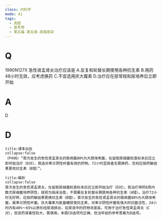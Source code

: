 ```yaml
---
class: 内科学
mode: A1
tags:
  - 真题
  - 医考帮
  - 第五篇-第五章-尿路感染
---
```


# Q
1990N127X 急性肾盂肾炎治疗应该是
A.反复和轮替长期使用各种抗生素
B.用药48小时无效，应考虑换药
C.不宜选用庆大霉素
D.治疗应在尿常规和尿培养后立即开始

# A
D
# D
```ad-note
title:课本出处
collapse:false
（P496）“首次发生的急性肾盂肾炎的致病菌80%为大肠埃希菌，在留取尿细菌检查标本后应立即开始治疗（D对），首选对革兰阴性杆菌有效的药物。72小时显效者无需换药，否则应按药敏结果更改抗生素（B错）”。
```

```ad-summary
title:解析
collapse:false
首次发生的急性肾盂肾炎，在留取尿细菌检查标本后应立即开始治疗（D对）。若治疗停药6周内数次尿细菌培养阴性，就视为临床治愈，不需要反复轮替长期使用各种抗生素（A错）。治疗72小时无好转，应按药敏结果更换抗生素（B错）。首次发生的急性肾盂肾炎的致病菌80%为大肠埃希菌，属革兰阴性杆菌。庆大霉素为氨基糖苷类抗生素，对革兰阴性杆菌有强大的抗菌活性，24小时内有40%～65%以原形经尿液排出，在尿液中的药物浓度高，可用于治疗急性肾盂肾炎（C对），但该药肾毒性较大，需慎用。本题CD选项均正确，但当年给的参考答案为D选项。
```

